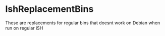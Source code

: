 # IshReplacementBins

These are replacements for regular bins that doesnt work on Debian when run on regular iSH

